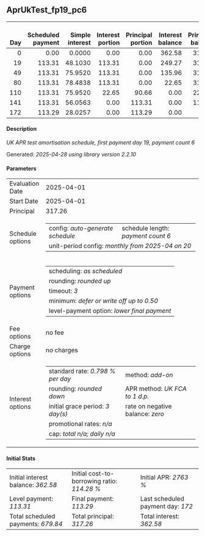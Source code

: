 <h2>AprUkTest_fp19_pc6</h2>
<table>
    <thead style="vertical-align: bottom;">
        <th style="text-align: right;">Day</th>
        <th style="text-align: right;">Scheduled payment</th>
        <th style="text-align: right;">Simple interest</th>
        <th style="text-align: right;">Interest portion</th>
        <th style="text-align: right;">Principal portion</th>
        <th style="text-align: right;">Interest balance</th>
        <th style="text-align: right;">Principal balance</th>
        <th style="text-align: right;">Total simple interest</th>
        <th style="text-align: right;">Total interest</th>
        <th style="text-align: right;">Total principal</th>
    </thead>
    <tr style="text-align: right;">
        <td class="ci00">0</td>
        <td class="ci01" style="white-space: nowrap;">0.00</td>
        <td class="ci02">0.0000</td>
        <td class="ci03">0.00</td>
        <td class="ci04">0.00</td>
        <td class="ci05">362.58</td>
        <td class="ci06">317.26</td>
        <td class="ci07">0.0000</td>
        <td class="ci08">0.00</td>
        <td class="ci09">0.00</td>
    </tr>
    <tr style="text-align: right;">
        <td class="ci00">19</td>
        <td class="ci01" style="white-space: nowrap;">113.31</td>
        <td class="ci02">48.1030</td>
        <td class="ci03">113.31</td>
        <td class="ci04">0.00</td>
        <td class="ci05">249.27</td>
        <td class="ci06">317.26</td>
        <td class="ci07">48.1030</td>
        <td class="ci08">113.31</td>
        <td class="ci09">0.00</td>
    </tr>
    <tr style="text-align: right;">
        <td class="ci00">49</td>
        <td class="ci01" style="white-space: nowrap;">113.31</td>
        <td class="ci02">75.9520</td>
        <td class="ci03">113.31</td>
        <td class="ci04">0.00</td>
        <td class="ci05">135.96</td>
        <td class="ci06">317.26</td>
        <td class="ci07">124.0550</td>
        <td class="ci08">226.62</td>
        <td class="ci09">0.00</td>
    </tr>
    <tr style="text-align: right;">
        <td class="ci00">80</td>
        <td class="ci01" style="white-space: nowrap;">113.31</td>
        <td class="ci02">78.4838</td>
        <td class="ci03">113.31</td>
        <td class="ci04">0.00</td>
        <td class="ci05">22.65</td>
        <td class="ci06">317.26</td>
        <td class="ci07">202.5388</td>
        <td class="ci08">339.93</td>
        <td class="ci09">0.00</td>
    </tr>
    <tr style="text-align: right;">
        <td class="ci00">110</td>
        <td class="ci01" style="white-space: nowrap;">113.31</td>
        <td class="ci02">75.9520</td>
        <td class="ci03">22.65</td>
        <td class="ci04">90.66</td>
        <td class="ci05">0.00</td>
        <td class="ci06">226.60</td>
        <td class="ci07">278.4908</td>
        <td class="ci08">362.58</td>
        <td class="ci09">90.66</td>
    </tr>
    <tr style="text-align: right;">
        <td class="ci00">141</td>
        <td class="ci01" style="white-space: nowrap;">113.31</td>
        <td class="ci02">56.0563</td>
        <td class="ci03">0.00</td>
        <td class="ci04">113.31</td>
        <td class="ci05">0.00</td>
        <td class="ci06">113.29</td>
        <td class="ci07">334.5471</td>
        <td class="ci08">362.58</td>
        <td class="ci09">203.97</td>
    </tr>
    <tr style="text-align: right;">
        <td class="ci00">172</td>
        <td class="ci01" style="white-space: nowrap;">113.29</td>
        <td class="ci02">28.0257</td>
        <td class="ci03">0.00</td>
        <td class="ci04">113.29</td>
        <td class="ci05">0.00</td>
        <td class="ci06">0.00</td>
        <td class="ci07">362.5728</td>
        <td class="ci08">362.58</td>
        <td class="ci09">317.26</td>
    </tr>
</table>
<h4>Description</h4>
<p><i>UK APR test amortisation schedule, first payment day 19, payment count 6</i></p>
<p>Generated: <i>2025-04-28 using library version 2.2.10</i></p>
<h4>Parameters</h4>
<table>
    <tr>
        <td>Evaluation Date</td>
        <td>2025-04-01</td>
    </tr>
    <tr>
        <td>Start Date</td>
        <td>2025-04-01</td>
    </tr>
    <tr>
        <td>Principal</td>
        <td>317.26</td>
    </tr>
    <tr>
        <td>Schedule options</td>
        <td>
            <table>
                <tr>
                    <td>config: <i>auto-generate schedule</i></td>
                    <td>schedule length: <i><i>payment count</i> 6</i></td>
                </tr>
                <tr>
                    <td colspan="2" style="white-space: nowrap;">unit-period config: <i>monthly from 2025-04 on 20</i></td>
                </tr>
            </table>
        </td>
    </tr>
    <tr>
        <td>Payment options</td>
        <td>
            <table>
                <tr>
                    <td>scheduling: <i>as scheduled</i></td>
                </tr>
                <tr>
                    <td>rounding: <i>rounded up</i></td>
                </tr>
                <tr>
                    <td>timeout: <i>3</i></td>
                </tr>
                <tr>
                    <td>minimum: <i>defer&nbsp;or&nbsp;write&nbsp;off&nbsp;up&nbsp;to&nbsp;0.50</i></td>
                </tr>
                <tr>
                    <td>level-payment option: <i>lower&nbsp;final&nbsp;payment</i></td>
                </tr>
            </table>
        </td>
    </tr>
    <tr>
        <td>Fee options</td>
        <td>no fee
        </td>
    </tr>
    <tr>
        <td>Charge options</td>
        <td>no charges
        </td>
    </tr>
    <tr>
        <td>Interest options</td>
        <td>
            <table>
                <tr>
                    <td>standard rate: <i>0.798 % per day</i></td>
                    <td>method: <i>add-on</i></td>
                </tr>
                <tr>
                    <td>rounding: <i>rounded down</i></td>
                    <td>APR method: <i>UK FCA to 1 d.p.</i></td>
                </tr>
                <tr>
                    <td>initial grace period: <i>3 day(s)</i></td>
                    <td>rate on negative balance: <i>zero</i></td>
                </tr>
                <tr>
                    <td colspan="2">promotional rates: <i><i>n/a</i></i></td>
                </tr>
                <tr>
                    <td colspan="2">cap: <i>total <i>n/a</i>; daily <i>n/a</i></td>
                </tr>
            </table>
        </td>
    </tr>
</table>
<h4>Initial Stats</h4>
<table>
    <tr>
        <td>Initial interest balance: <i>362.58</i></td>
        <td>Initial cost-to-borrowing ratio: <i>114.28 %</i></td>
        <td>Initial APR: <i>2763 %</i></td>
    </tr>
    <tr>
        <td>Level payment: <i>113.31</i></td>
        <td>Final payment: <i>113.29</i></td>
        <td>Last scheduled payment day: <i>172</i></td>
    </tr>
    <tr>
        <td>Total scheduled payments: <i>679.84</i></td>
        <td>Total principal: <i>317.26</i></td>
        <td>Total interest: <i>362.58</i></td>
    </tr>
</table>

